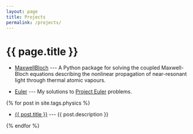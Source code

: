 ```yaml
---
layout: page
title: Projects
permalink: /projects/
---
```


<h1>{{ page.title }}</h1>

- [MaxwellBloch][mb] --- A Python package for solving the coupled Maxwell-Bloch
  equations describing the nonlinear propagation of near-resonant light through
  thermal atomic vapours.

- [Euler][euler] --- My solutions to [Project Euler][pe] problems.

{% for post in site.tags.physics %}

- <a href="{{ post.url }}">{{ post.title }}</a> --- {{ post.description }}

{% endfor %}

[mb]: https://github.com/tpogden/maxwellbloch
[euler]: http://ogden.eu/euler/
[pe]: https://projecteuler.net/
